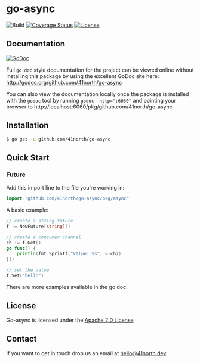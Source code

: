 # go-async

![Build](https://github.com/41north/go-async/actions/workflows/ci.yml/badge.svg)
[![Coverage Status](https://coveralls.io/repos/github/41north/go-async/badge.svg?branch=feat/readme)](https://coveralls.io/github/41north/go-async?branch=feat/readme)
[![License](https://img.shields.io/badge/License-Apache_2.0-blue.svg)](https://opensource.org/licenses/Apache-2.0)

## Documentation

[![GoDoc](https://img.shields.io/badge/godoc-reference-blue.svg)](http://godoc.org/github.com/41north/go-async)

Full `go doc` style documentation for the project can be viewed online without
installing this package by using the excellent GoDoc site here:
http://godoc.org/github.com/41north/go-async

You can also view the documentation locally once the package is installed with
the `godoc` tool by running `godoc -http=":6060"` and pointing your browser to
http://localhost:6060/pkg/github.com/41north/go-async

## Installation

```bash
$ go get -u github.com/41north/go-async
```

## Quick Start

### Future

Add this import line to the file you're working in:

```Go
import "github.com/41north/go-async/pkg/async"
```

A basic example:

```Go
// create a string future
f := NewFuture[string]()

// create a consumer channel
ch := f.Get()
go func() {
	println(fmt.Sprintf("Value: %s", <-ch))
}()

// set the value
f.Set("hello")
```

There are more examples available in the go doc.

## License

Go-async is licensed under the [Apache 2.0 License](LICENSE)

## Contact

If you want to get in touch drop us an email at [hello@41north.dev](mailto:hello@41north.dev)
